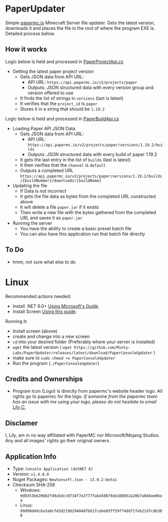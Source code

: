 <h1>PaperUpdater</h1>
Simple <a href="https://papermc.io/downloads" target="_blank">papermc.io</a> Minecraft Server file updater. Gets the latest version, downloads it and places the file in the root of where the program EXE is. Detailed process below.

<h2>How it works</h2>
Logic below is held and processed in <a href="PaperConsoleUpdater/PaperData/PaperProjectApi.cs">PaperProjectApi.cs</a>
<ul>
	<li>Getting the latest paper project version
		<ul>
			<li>Gets JSON data from API URL:
				<ul>
					<li>API URL: <code>https://api.papermc.io/v2/projects/paper</code></li>
					<li>Outputs: JSON structured data with every version group and version offered to use</li>
				</ul>
			</li>
			<li>It finds the list of strings in <code>versions</code> (last is latest)</li>
			<li>It verifies that the <code>project_id</code> is <code>paper</code></li>
			<li>Stores it in a string that should be <code>1.19.2</code></li>
		</ul>
	</li>
</ul>

Logic below is held and processed in <a href="PaperConsoleUpdater/PaperData/PaperBuildApi.cs">PaperBuildApi.cs</a>
<ul>
	<li>Loading Paper API JSON Data
		<ul>
			<li>Gets JSON data from API URL:
				<ul>
					<li>API URL: <code>https://api.papermc.io/v2/projects/paper/versions/1.19.2/builds</code></li>
					<li>Outputs: JSON structured data with every build of paper 1.19.2</li>
				</ul>
			</li>
			<li>It gets the last entry in the list of <code>builds</code> (last is latest)</li>
			<li>It then verifies that the <code>channel</code> is <code>default</code></li>
			<li>Outputs a completed URL <code>https://api.papermc.io/v2/projects/paper/versions/1.19.2/builds/{buildNumber}/downloads/{buildName}</code></li>
		</ul>
	</li>
	<li>Updating the file
		<ul>
			<li>If Data is not incorrect</li>
			<li>It gets the file data as bytes from the completed URL constructed above</li>
			<li>It will delete a file <code>paper.jar</code> if it exists</li>
			<li>Then write a new file with the bytes gathered from the completed URL and saves it as <code>paper.jar</code></li>
		</ul>
	</li>
	<li>Running the server
		<ul>
			<li>You have the ability to create a basic preset batch file</li>
			<li>You can also have this application run that batch file directly</li>
		</ul>
	</li>
</ul>

<h2>To Do</h2>
<ul>
	<li>hmm, not sure what else to do</li>
</ul>

<h1>Linux</h1>
Recommended actions needed:
<ul>
	<li>Install .NET 6.0+ <a href="https://docs.microsoft.com/en-us/dotnet/core/install/linux" target="_blank">Using Microsoft's Guide</a>.</li>
	<li>Install Screen <a href="https://linuxhint.com/screen-linux/" target="_blank">Using this guide</a>.</li>
</ul>
Running it:
<ul>
	<li>Install screen (above)</li>
	<li>create and change into a new screen</li>
	<li><code>cd</code> into your desired folder (Preferably where your server is installed)</li>
	<li><code>wget</code> the latest version ( <code>wget https://github.com/Minty-Labs/PaperUpdater/releases/latest/download/PaperConsoleUpdater</code> )</li>
	<li>make sure to <code>sudo chmod +x PaperConsoleUpdater</code></li>
	<li>Run the program (<code>./PaperConsoleUpdater</code>)</li>
</ul>

<h2>Credits and Ownerships</h2>
<ul>
	<li>Program Icon (Logo) is directly from papermc's website header logo. All rights go to papermc for the logo. <i>If someone from the papermc team has an issue with me using your logo, please do not hesitate to email <a href="mailto:admin@mintlily.lgbt">Lily C.</a></i></li>
</ul>

<h2>Disclamer</h2>
I, Lily, am in no way affiliated with PaperMC nor Microsoft/Mojang Studios. Any and all images' rights go their original owners.<br>

<h2>Application Info</h2>
<ul>
	<li>Type: <code>Console Application (dotNET 6)</code></li>
	<li>Version: <code>v1.4.0.0</code></li>
	<li>Nuget Packages: <code>Newtonsoft.Json - 13.0.2-beta1</code></li>
	<li>Checksum SHA-256
		<ul>
			<li>Windows: <code>9d8353b620602f49a5dcc0734f7e2f77fab458879ab108852a20b7a668ae06aa</code></li>
			<li>Linux:   <code>99d90d49c6a3a8cfe5d219d29404dfb61fcebe83ff59f74ddf1feb21dfcdb308</code></li>
		</ul>
	</li>
</ul>